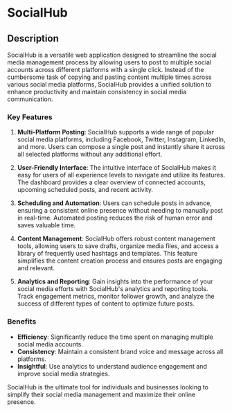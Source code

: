 # SocialHub

## Description

SocialHub is a versatile web application designed to streamline the social media management process by allowing users to post to multiple social accounts across different platforms with a single click. Instead of the cumbersome task of copying and pasting content multiple times across various social media platforms, SocialHub provides a unified solution to enhance productivity and maintain consistency in social media communication.

### Key Features

1. **Multi-Platform Posting**: SocialHub supports a wide range of popular social media platforms, including Facebook, Twitter, Instagram, LinkedIn, and more. Users can compose a single post and instantly share it across all selected platforms without any additional effort.

2. **User-Friendly Interface**: The intuitive interface of SocialHub makes it easy for users of all experience levels to navigate and utilize its features. The dashboard provides a clear overview of connected accounts, upcoming scheduled posts, and recent activity.

3. **Scheduling and Automation**: Users can schedule posts in advance, ensuring a consistent online presence without needing to manually post in real-time. Automated posting reduces the risk of human error and saves valuable time.

4. **Content Management**: SocialHub offers robust content management tools, allowing users to save drafts, organize media files, and access a library of frequently used hashtags and templates. This feature simplifies the content creation process and ensures posts are engaging and relevant.

5. **Analytics and Reporting**: Gain insights into the performance of your social media efforts with SocialHub's analytics and reporting tools. Track engagement metrics, monitor follower growth, and analyze the success of different types of content to optimize future posts.

### Benefits

- **Efficiency**: Significantly reduce the time spent on managing multiple social media accounts.
- **Consistency**: Maintain a consistent brand voice and message across all platforms.
- **Insightful**: Use analytics to understand audience engagement and improve social media strategies.

SocialHub is the ultimate tool for individuals and businesses looking to simplify their social media management and maximize their online presence.
